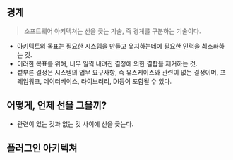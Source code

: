 경계
-

>소프트웨어 아키텍쳐는 선을 긋는 기술, 즉 경계를 구분하는 기술이다.


- 아키텍트의 목표는 필요한 시스템을 만들고 유지하는데에 필요한 인력을 최소화하는 것.
- 이러한 목표를 위해, 너무 일찍 내려진 결정에 의한 결합을 제거하는 것. 
- 섵부른 결정은 시스템의 업무 요구사항, 즉 유스케이스와 관련이 없는 결정이며, 프레임워크, 데이터베이스, 라이브러리, DI등이 포함될 수 있다.

어떻게, 언제 선을 그을끼?
-
- 관련이 있는 것과 없는 것 사이에 선을 긋는다.

플러그인 아키텍쳐
-
